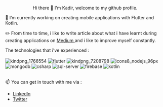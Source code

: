  <p align="center"> Hi there 👋 I'm Kadir, welcome to my github profile.<p>

 🔭 I’m currently working on creating mobile applications with Flutter and Kotlin. <br>

 ✏️ From time to time, i like to write article about what i have learnt during creating applications on <a href="https://kadir-bekar.medium.com/">Medium </a> and i like to improve myself constantly.<br>
 
The technologies that i've experienced  : <br><br>
![kindpng_1766554](https://user-images.githubusercontent.com/34074484/93015638-b148fd80-f5c3-11ea-8fd9-4c88050a14a3.png)
![flutter](https://user-images.githubusercontent.com/34074484/93015371-983f4d00-f5c1-11ea-87e5-e8a7282f8453.png)
![kindpng_7208798](https://user-images.githubusercontent.com/34074484/93015718-51068b80-f5c4-11ea-828a-d50ffcce9e41.png)
![icons8_nodejs_96px](https://user-images.githubusercontent.com/34074484/93015563-308a0180-f5c3-11ea-8696-b0b3d1342a56.png)
![mongodb](https://user-images.githubusercontent.com/34074484/93015372-983f4d00-f5c1-11ea-92df-73b3bfef91f7.png)
![csharp](https://user-images.githubusercontent.com/34074484/93015373-98d7e380-f5c1-11ea-8586-eb65b81e531d.png)
![sql-server](https://user-images.githubusercontent.com/34074484/93015862-8d86b700-f5c5-11ea-80e5-b33942e5d865.png)
![firebase](https://user-images.githubusercontent.com/34074484/93015370-97a6b680-f5c1-11ea-845b-c218b8f52707.png)
![kotlin](https://user-images.githubusercontent.com/34074484/93015376-99707a00-f5c1-11ea-915d-033657045f5b.png) <br><br>

 📫 You can get in touch with me via : <br> 

- [LinkedIn](https://www.linkedin.com/in/kadirbekar)
- [Twitter](https://twitter.com/_kadirbekar)
  
    
    


